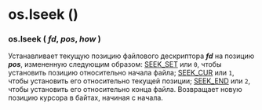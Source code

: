 # os.lseek \(\)

### os.lseek \( _fd_, _pos_, _how_ \)

Устанавливает текущую позицию файлового дескриптора _**fd**_ на позицию _**pos**_, измененную следующим образом: [SEEK\_SET](os.seek_set.md) или `0`, чтобы установить позицию относительно начала файла; [SEEK\_CUR](os.seek_cur.md) или `1`, чтобы установить его относительно текущей позиции; [SEEK\_END](os.seek_end.md) или `2`, чтобы установить его относительно конца файла. Возвращает новую позицию курсора в байтах, начиная с начала.

